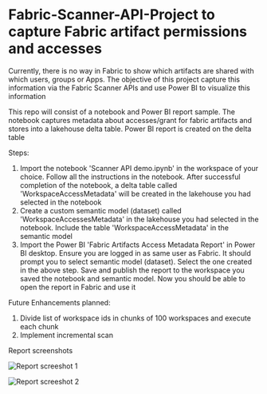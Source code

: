 # Fabric-Scanner-API-Project to capture Fabric artifact permissions and accesses

Currently, there is no way in Fabric to show which artifacts are shared with which users, groups or Apps. The objective of this project capture this information via the Fabric Scanner APIs and use Power BI to visualize this information

This repo will consist of a notebook and Power BI report sample. The notebook captures metadata about accesses/grant for fabric artifacts and stores into a lakehouse delta table. Power BI report is created on the delta table

Steps:
1. Import the notebook 'Scanner API demo.ipynb' in the workspace of your choice. Follow all the instructions in the notebook. After successful completion of the notebook, a delta table called 'WorkspaceAccessMetadata' will be created in the lakehouse you had selected in the notebook
2. Create a custom semantic model (dataset) called 'WorkspaceAccessesMetadata' in the lakehouse you had selected in the notebook. Include the table 'WorkspaceAccessMetadata' in the semantic model
3. Import the Power BI 'Fabric Artifacts Access Metadata Report' in Power BI desktop. Ensure you are logged in as same user as Fabric. It should prompt you to select semantic model (dataset). Select the one created in the above step. Save and publish the report to the workspace you saved the notebook and semantic model. Now you should be able to open the report in Fabric and use it

Future Enhancements planned:
1. Divide list of workspace ids in chunks of 100 workspaces and execute each chunk
2. Implement incremental scan

Report screenshots


![Report screeshot 1](https://github.com/sagarbathe/Fabric-Scanner-API-Project/assets/110572270/43cb11c3-fe8d-4b30-97ff-e1a2bd3421a1)


![Report screeshot 2](https://github.com/sagarbathe/Fabric-Scanner-API-Project/assets/110572270/86af87bd-41bf-4bd3-84e5-72ba5958833e)
